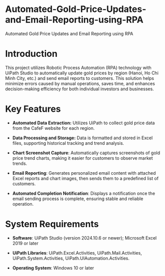# Automated-Gold-Price-Updates-and-Email-Reporting-using-RPA
Automated Gold Price Updates and Email Reporting using RPA
# Introduction
This project utilizes Robotic Process Automation (RPA) technology with UiPath Studio to automatically update gold prices by region (Hanoi, Ho Chi Minh City, etc.) and send email reports to customers. This solution helps minimize errors caused by manual operations, saves time, and enhances decision-making efficiency for both individual investors and businesses.

# Key Features
- **Automated Data Extraction:** Utilizes UiPath to collect gold price data from the CafeF website for each region.

- **Data Processing and Storage:** Data is formatted and stored in Excel files, supporting historical tracking and trend analysis.

- **Chart Screenshot Capture**: Automatically captures screenshots of gold price trend charts, making it easier for customers to observe market trends.

- **Email Reporting**: Generates personalized email content with attached Excel reports and chart images, then sends them to a predefined list of customers.

- **Automated Completion Notification**: Displays a notification once the email sending process is complete, ensuring stable and reliable operation.

# System Requirements
- **Software**: UiPath Studio (version 2024.10.6 or newer); Microsoft Excel 2019 or later

- **UiPath Libraries**: UiPath.Excel.Activities, UiPath.Mail.Activities, UiPath.System.Activities, UiPath.UIAutomation.Activities.

- **Operating System**: Windows 10 or later
